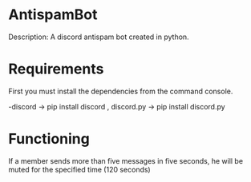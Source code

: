 # AntispamBot
Description: A discord antispam bot created in python.

# Requirements
First you must install the dependencies from the command console.

-discord -> pip install discord , discord.py -> pip install discord.py

# Functioning
If a member sends more than five messages in five seconds, he will be muted for the specified time (120 seconds)
